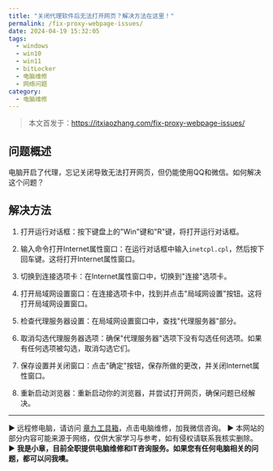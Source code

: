 ```yaml
---
title: "关闭代理软件后无法打开网页？解决方法在这里！"
permalink: /fix-proxy-webpage-issues/
date: 2024-04-19 15:32:05
tags:
  - windows
  - win10
  - win11
  - bitLocker
  - 电脑维修
  - 网络问题
category:
  - 电脑维修
---
```


> 本文首发于：<https://itxiaozhang.com/fix-proxy-webpage-issues/>

## 问题概述

电脑开启了代理，忘记关闭导致无法打开网页，但仍能使用QQ和微信。如何解决这个问题？

<!--more-->

## 解决方法

1. 打开运行对话框：按下键盘上的"Win"键和"R"键，将打开运行对话框。

2. 输入命令打开Internet属性窗口：在运行对话框中输入`inetcpl.cpl`，然后按下回车键。这将打开Internet属性窗口。

3. 切换到连接选项卡：在Internet属性窗口中，切换到"连接"选项卡。

4. 打开局域网设置窗口：在连接选项卡中，找到并点击"局域网设置"按钮。这将打开局域网设置窗口。

5. 检查代理服务器设置：在局域网设置窗口中，查找"代理服务器"部分。

6. 取消勾选代理服务器选项：确保"代理服务器"选项下没有勾选任何选项。如果有任何选项被勾选，取消勾选它们。

7. 保存设置并关闭窗口：点击"确定"按钮，保存所做的更改，并关闭Internet属性窗口。

8. 重新启动浏览器：重新启动你的浏览器，并尝试打开网页，确保问题已经解决。

---
▶ 远程修电脑，请访问 [章九工具箱](https://zhang9.com/)，点击电脑维修，加我微信咨询。 
▶ 本网站的部分内容可能来源于网络，仅供大家学习与参考，如有侵权请联系我核实删除。  
▶ **我是小章，目前全职提供电脑维修和IT咨询服务。如果您有任何电脑相关的问题，都可以问我噢。**  
